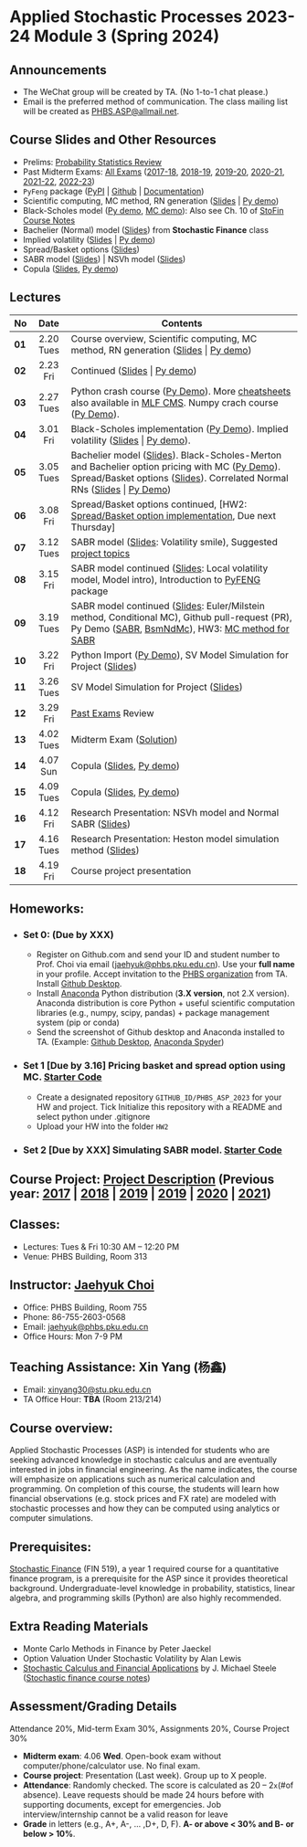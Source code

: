 # Applied Stochastic Processes 2023-24 Module 3 (Spring 2024)

## Announcements
* The WeChat group will be created by TA. (No 1-to-1 chat please.)
* Email is the preferred method of communication. The class mailing list will be created as PHBS.ASP@allmail.net.

## Course Slides and Other Resources
* Prelims: [Probability Statistics Review](files/Prob_Stat_Review.pdf) 
* Past Midterm Exams: [All Exams](files/ASP_Problems.pdf) ([2017-18](files/ASP2017_Midterm.pdf), [2018-19](files/ASP2018_Midterm.pdf), [2019-20](files/ASP2019_Midterm.pdf), [2020-21](files/ASP2020_Midterm.pdf), [2021-22](files/ASP2021_Midterm.pdf), [2022-23](files/ASP2022_Midterm.pdf))
* `PyFeng` package ([PyPI](https://pypi.org/project/pyfeng/) \| [Github](https://github.com/PyFE/PyFENG) \| [Documentation](https://pyfeng.readthedocs.io/))
* Scientific computing, MC method, RN generation ([Slides](files/MCmethod.pdf) | [Py demo](py/MC_Demo.ipynb))
* Black-Scholes model ([Py demo](py/BlackScholes_ImpliedVol.ipynb), [MC demo](py/BlackScholes_MC.ipynb)): Also see Ch. 10 of [StoFin Course Notes](https://github.com/PHBS/StoFin/blob/master/files/SCFA_Notes.pdf)
* Bachelier (Normal) model ([Slides](files/Bachelier_Model.pdf)) from **Stochastic Finance** class
* Implied volatility ([Slides](files/ImpVol.pdf) | [Py demo](py/BlackScholes_ImpliedVol.ipynb))
* Spread/Basket options ([Slides](files/SpreadBasketOption.pdf))
* SABR model ([Slides](files/SABRmodel.pdf)) | NSVh model ([Slides](files/NSVh_Slides.pdf))
* Copula ([Slides](files/Copula.pdf), [Py demo](py/Demo_Copula.ipynb))

## Lectures
No | Date | Contents
--- | :---: | ---
__01__ | 2.20 Tues | Course overview, Scientific computing, MC method, RN generation ([Slides](files/MCmethod.pdf) \| [Py demo](py/MC_Demo.ipynb))
__02__ | 2.23 Fri | Continued ([Slides](files/MCmethod.pdf) \| [Py demo](py/MC_Demo.ipynb))
__03__ | 2.27 Tues | Python crash course ([Py Demo](py/PythonCrashCourse_Derek_Banas.ipynb)). More [cheatsheets](https://ehmatthes.github.io/pcc/cheatsheets/README.html) also available in [MLF CMS](http://cms.phbs.pku.edu.cn/claroline/document/document.php?cidReset=true&cidReq=FN570).  Numpy crach course ([Py Demo](py/PythonCrashCourse_Numpy.ipynb)). 
__04__ | 3.01 Fri |Black-Scholes implementation ([Py Demo](py/BlackScholes_FunctionVsClass.ipynb)). Implied volatility ([Slides](files/ImpVol.pdf) \| [Py demo](py/BlackScholes_ImpliedVol.ipynb)). 
__05__ | 3.05 Tues | Bachelier model ([Slides](files/Bachelier_Model.pdf)). Black-Scholes-Merton and Bachelier option pricing with MC ([Py Demo](py/BlackScholes_MC.ipynb)). Spread/Basket options ([Slides](files/SpreadBasketOption.pdf)). Correlated Normal RNs ([Slides](files/MCmethod.pdf) \| [Py Demo](py/CorrelatedNormals_Demo.ipynb))
__06__ | 3.08 Fri | Spread/Basket options continued, [HW2: [Spread/Basket option implementation](py/HW2/TestCode_BasketSpread.ipynb), Due next Thursday]
__07__ | 3.12 Tues | SABR model ([Slides](files/SABRmodel.pdf): Volatility smile), Suggested [project topics](Project.md)
__08__ | 3.15 Fri | SABR model continued ([Slides](files/SABRmodel.pdf): Local volatility model, Model intro), Introduction to [PyFENG](https://github.com/PyFE/PyFENG) package
__09__ | 3.19 Tues | SABR model continued ([Slides](files/SABRmodel.pdf): Euler/Milstein method, Conditional MC), Github pull-request (PR), Py Demo ([SABR](py/SabrModel_Demo.ipynb), [BsmNdMc](BsmNdMc_Demo.ipynb)), HW3: [MC method for SABR](py/HW3/TestCode_SABR.ipynb)
__10__ | 3.22 Fri | Python Import ([Py Demo](py/HW3/Demo_Advanced_Import.ipynb)), SV Model Simulation for Project ([Slides](files/SV_Simulation.pdf))
__11__ | 3.26 Tues | SV Model Simulation for Project ([Slides](files/SV_Simulation.pdf))
__12__ | 3.29 Fri | [Past Exams](files/ASP_Problems.pdf) Review
__13__ | 4.02 Tues | Midterm Exam ([Solution](files/ASP2022_Midterm.pdf))
__14__ | 4.07 Sun | Copula ([Slides](files/Copula.pdf), [Py demo](py/Demo_Copula.ipynb))
__15__ | 4.09 Tues | Copula ([Slides](files/Copula.pdf), [Py demo](py/Demo_Copula.ipynb))
__16__ | 4.12 Fri | Research Presentation: NSVh model and Normal SABR ([Slides](files/NSVh_Slides.pdf))
__17__ | 4.16 Tues | Research Presentation: Heston model simulation method ([Slides](files/HestonMC-Slides.pdf))
__18__ | 4.19 Fri | Course project presentation

<!-- , Research Presentation: NSVh model and Normal SABR ([Slides](files/NSVh_Slides.pdf)) -->

## Homeworks:
* ### __Set 0__: (Due by XXX)
  * Register on Github.com and send your ID and student number to Prof. Choi via email (jaehyuk@phbs.pku.edu.cn). Use your __full name__ in your profile. Accept invitation to the [PHBS organization](https://github.com/orgs/PHBS/people) from TA. Install [Github Desktop](https://desktop.github.com/). 
  * Install [Anaconda](https://www.anaconda.com/download/) Python distribution (__3.X version__, not 2.X version). Anaconda distribution is core Python + useful scientific computation libraries (e.g., numpy, scipy, pandas) + package management system (pip or conda)
  * Send the screenshot of Github desktop and Anaconda installed to TA. (Example: [Github Desktop](files/Choi_Jaehyuk_Github.png), [Anaconda Spyder](files/Choi_Jaehyuk_Python.png))
<!--* ### __Set 1__ [Due by 9.9 Fri] Generate a function for generating standard normal RN following Problem 2 of 2021.M3 midterm exam. After drawing 1e6 RNs, check if they are truly standard normal RNs.
  * Draw histogram using `matplotlib.pyplot`
  * Calculate mean/variance/skewness/kurtosis 
* ### __Set 1__ [Due by XXX] Simple corporate (default) bond pricing by MC simulation. [Starter Code](py/HW1/HW1.ipynb) -->
* ### __Set 1__ [Due by 3.16] Pricing basket and spread option using MC. [Starter Code](py/HW2/TestCode_BasketSpread.ipynb)
  * Create a designated repository `GITHUB_ID/PHBS_ASP_2023` for your HW and project. Tick Initialize this repository with a README and select python under .gitignore
  * Upload your HW into the folder `HW2`
* ### __Set 2__ [Due by XXX] Simulating SABR model. [Starter Code](py/HW3/TestCode_SABR.ipynb)

## Course Project: [Project Description](files/Project.md) (Previous year: [2017](past-years/2017-18-M1/Project.md) | [2018](past-years/2018-19-M1/Project.md) | [2019](past-years/2019-20-M1/Project.md) | [2019](past-years/2019-20-M1/Project.md) | [2020](past-years/2020-21-M3/Project.md) | [2021](past-years/2021-22-M3/Project.md))

## Classes: 
* Lectures: Tues & Fri 10:30 AM – 12:20 PM
* Venue: PHBS Building, Room 313

## Instructor: [Jaehyuk Choi](http://www.jaehyukchoi.net/phbs_en)
* Office: PHBS Building, Room 755
* Phone: 86-755-2603-0568
* Email: jaehyuk@phbs.pku.edu.cn
* Office Hours: Mon 7-9 PM

## Teaching Assistance: Xin Yang (杨鑫)
* Email: xinyang30@stu.pku.edu.cn
* TA Office Hour: __TBA__ (Room 213/214)

## Course overview: 
Applied Stochastic Processes (ASP) is intended for students who are
seeking advanced knowledge in stochastic calculus and are eventually interested in jobs in
financial engineering. As the name indicates, the course will emphasize on applications such as
numerical calculation and programming. On completion of this course, the students will learn
how financial observations (e.g. stock prices and FX rate) are modeled with stochastic
processes and how they can be computed using analytics or computer simulations.

## Prerequisites: 
[Stochastic Finance](https://github.com/PHBS/StoFin) (FIN 519), a year 1 required course for a quantitative finance program, is a prerequisite for the ASP since it provides theoretical background. Undergraduate-level knowledge in probability, statistics, linear algebra, and programming skills (Python) are also highly recommended.

##  Extra Reading Materials
* Monte Carlo Methods in Finance by Peter Jaeckel
* Option Valuation Under Stochastic Volatility by Alan Lewis
* [Stochastic Calculus and Financial Applications](http://www-stat.wharton.upenn.edu/~steele/StochasticCalculus.html) by J. Michael Steele
([Stochastic finance course notes](https://github.com/PHBS/2018.M3.StoFin/blob/master/files/SCFA_Notes.pdf))

## Assessment/Grading Details
Attendance 20%, Mid-term Exam 30%, Assignments 20%, Course Project 30%
* __Midterm exam__: 4.06 __Wed__. Open-book exam without computer/phone/calculator use. No final exam.
* __Course project__: Presentation (Last week). Group up to X people.
* __Attendance__: Randomly checked. The score is calculated as 20 – 2`x`(#of absence). Leave requests should be made 24 hours before with supporting documents, except for emergencies. Job interview/internship cannot be a valid reason for leave
* __Grade__ in letters (e.g., A+, A-, ... ,D+, D, F). __A- or above < 30% and B- or below > 10%__.
